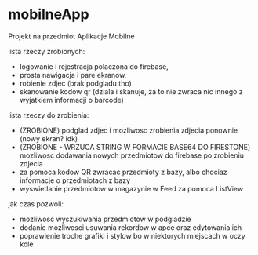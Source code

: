 # mobilneApp
Projekt na przedmiot Aplikacje Mobilne

lista rzeczy zrobionych:
- logowanie i rejestracja polaczona do firebase,
- prosta nawigacja i pare ekranow,
- robienie zdjec (brak podgladu tho)
- skanowanie kodow qr (dziala i skanuje, za to nie zwraca nic innego z wyjatkiem informacji o barcode)

lista rzeczy do zrobienia:
- (ZROBIONE) podglad zdjec i mozliwosc zrobienia zdjecia ponownie (nowy ekran? idk)
- (ZROBIONE - WRZUCA STRING W FORMACIE BASE64 DO FIRESTONE) mozliwosc dodawania nowych przedmiotow do firebase po zrobieniu zdjecia
- za pomoca kodow QR zwracac przedmioty z bazy, albo chociaz informacje o przedmiotach z bazy
- wyswietlanie przedmiotow w magazynie w Feed za pomoca ListView

jak czas pozwoli:
- mozliwosc wyszukiwania przedmiotow w podgladzie
- dodanie mozliwosci usuwania rekordow w apce oraz edytowania ich
- poprawienie troche grafiki i stylow bo w niektorych miejscach w oczy kole
